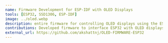 ```yaml
---
name: Firmware Development for ESP-IDF with OLED Displays
tools: [ESP32, SSD1306, ESP-IDF]
image: ../oled.webp
description: entire firmware for controlling OLED displays using the ESP-IDF framework and SSD1306 driver for animations and text
contributions: Developed firmware to interface ESP32 with OLED displays, implemented SSD1306 driver support, and created animations and text rendering functionalities.
external_url: https://github.com/akshattnj/OLED-FIRMWARE-ESP32
---
```

